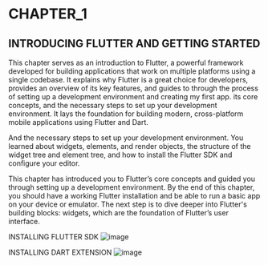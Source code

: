 # CHAPTER_1
## INTRODUCING FLUTTER AND GETTING STARTED

This chapter serves as an introduction to Flutter, a powerful framework developed for building applications that work on multiple platforms using a single codebase. It explains why Flutter is a great choice for developers, provides an overview of its key features, and guides to  through the process of setting up a development environment and creating my first app. its core concepts, and the necessary steps to set up your development environment. It lays the foundation for building modern, cross-platform mobile applications using Flutter and Dart.

And the necessary steps to set up your development environment. You learned about widgets, elements, and render objects, the structure of the widget tree and element tree, and how to install the Flutter SDK and configure your editor. 

This chapter has introduced you to Flutter’s core concepts and guided you through setting up a development environment. By the end of this chapter, you should have a working Flutter installation and be able to run a basic app on your device or emulator. The next step is to dive deeper into Flutter's building blocks: widgets, which are the foundation of Flutter’s user interface.

INSTALLING FLUTTER SDK
![image](https://github.com/user-attachments/assets/02c4078c-7e19-4047-8f09-403a5c3c7937)

INSTALLING DART EXTENSION
![image](https://github.com/user-attachments/assets/99e7617c-ca67-4878-bca8-c3fd3ca1aeb2)

